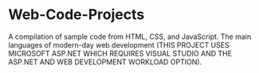 # Web-Code-Projects
A compilation of sample code from HTML, CSS, and JavaScript. The main languages of modern-day web development (THIS PROJECT USES MICROSOFT ASP.NET WHICH REQUIRES VISUAL STUDIO AND THE ASP.NET AND WEB DEVELOPMENT WORKLOAD OPTION).

